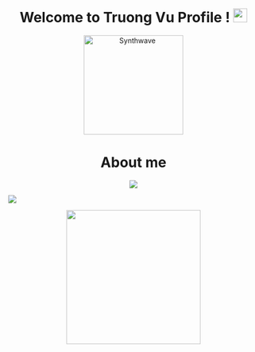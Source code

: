 <h1 align="center">Welcome to Truong Vu Profile !
<img src="https://media.giphy.com/media/hvRJCLFzcasrR4ia7z/giphy.gif" width="28"></h1>

<p align="center"><img src="https://media.giphy.com/media/DVaV5yqYmz7ta8FEGb/giphy.gif" alt="Synthwave" height="200" width="200"></p>
<!-- https://thumbs.gfycat.com/GoodnaturedFondGaur-size_restricted.gif -->
<h1 align="center">About me</h1>
<p align="center"><img src="https://capsule-render.vercel.app/api?type=waving&color=gradient&height=90"/></p><img src="https://readme-typing-svg.herokuapp.com?font=tahoma&size=30&center=true&vCenter=true&width=900&height=45&lines=Name+%3A++%22Vu%CC%83+Phi+Tr%C6%B0%C6%A1%CC%80ng%22;Age+%3A+%222001%22;Gender+%3A+%22Male%22;Address+%3A+%22Bi%CC%80nh+Thu%C3%A2%CC%A3n+-+Vi%C3%AA%CC%A3t+Nam%22;University+%3A+%22%C4%90a%CC%A3i+ho%CC%A3c+c%C3%B4ng+ngh%C3%AA%CC%A3+TP.HCM+-+Hutech%22;Skills+%3A+%22+HTML++-+CSS+-+JavaScript++-+Boostrap+-+PHP+-+ReacJs%22;FamousQuotes+%3D+%22Ch%E1%BB%89+c%C3%B3+s%E1%BB%B1+th%C3%A0nh+c%C3%B4ng+m%E1%BB%9Bi+%C4%91%E1%BB%8Bnh+ngh%C4%A9a+m%C3%A0y+l%C3%A0+ai!%22"/>

<p align="center"><img src="https://media.giphy.com/media/DVaV5yqYmz7ta8FEGb/giphy.gif" width="270" height="270" frameBorder="0" class="giphy-embed" allowFullScreen></img></p>
<!-- https://media.giphy.com/media/QvpqTCiEcwtvx6wwJK/giphy.gif -->
